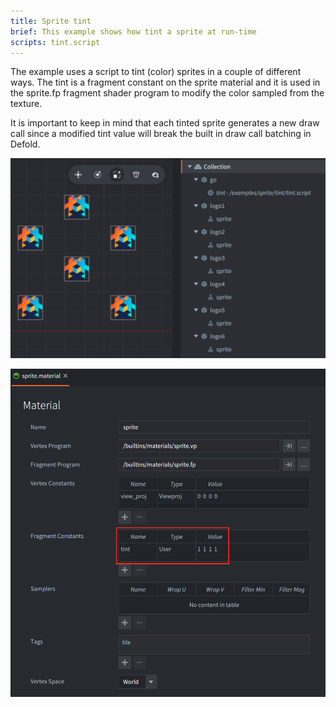 ```yaml
---
title: Sprite tint
brief: This example shows how tint a sprite at run-time
scripts: tint.script
---
```


The example uses a script to tint (color) sprites in a couple of different ways. The tint is a fragment constant on the sprite material and it is used in the sprite.fp fragment shader program to modify the color sampled from the texture.

It is important to keep in mind that each tinted sprite generates a new draw call since a modified tint value will break the built in draw call batching in Defold.

![tint](tint.png)

![sprite material](spritematerial.png)

